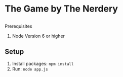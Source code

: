 # The Game by The Nerdery
##
Prerequisites
1. Node Version 6 or higher
## Setup
1. Install packages: `npm install`
1. Run: `node app.js`

